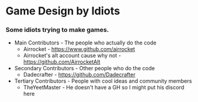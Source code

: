 # Game Design by Idiots

### Some idiots trying to make games.

* Main Contributors - The people who actually do the code
  * Airrocket - https://www.github.com/airrocket
  * Airrocket's alt account cause why not - https://github.com/AirrocketAlt
* Secondary Contributors - Other people who do the code
  * Dadecrafter - https://github.com/Dadecrafter
* Tertiary Contributors - People with cool ideas and community members
  * TheYeetMaster - He doesn't have a GH so I might put his discord here 
